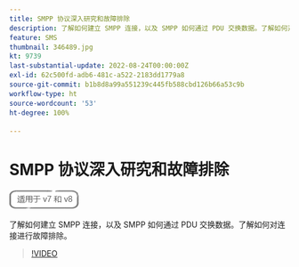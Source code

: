 ```yaml
---
title: SMPP 协议深入研究和故障排除
description: 了解如何建立 SMPP 连接，以及 SMPP 如何通过 PDU 交换数据。了解如何对连接进行故障排除。
feature: SMS
thumbnail: 346489.jpg
kt: 9739
last-substantial-update: 2022-08-24T00:00:00Z
exl-id: 62c500fd-adb6-481c-a522-2183dd1779a8
source-git-commit: b1b8d8a99a551239c445fb588cbd126b66a53c9b
workflow-type: ht
source-wordcount: '53'
ht-degree: 100%

---
```


# SMPP 协议深入研究和故障排除

![适用于 V7 和 V8](../assets/V7-V8-stamp.png)

了解如何建立 SMPP 连接，以及 SMPP 如何通过 PDU 交换数据。了解如何对连接进行故障排除。

>[!VIDEO](https://video.tv.adobe.com/v/346489?quality=12&learn=on)
